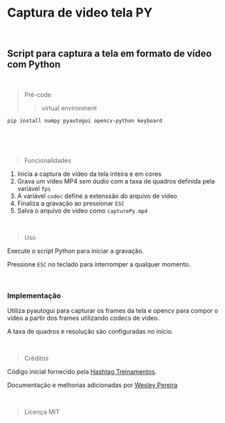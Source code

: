# Captura de video tela PY
&nbsp;

Script para captura a tela em formato de vídeo com Python
---


&nbsp;
> Pré-code
> > virtual environment

    pip install numpy pyautogui opencv-python keyboard
&nbsp;


&nbsp;
> Funcionalidades
&nbsp;

1. Inicia a captura de vídeo da tela inteira e em cores
2. Grava um vídeo MP4 *sem áudio* com a taxa de quadros definida pela variável `fps`
3. A variável `codec` define a extenssão do arquivo de vídeo
4. Finaliza a gravação ao pressionar `ESC`
5. Salva o arquivo de vídeo como `capturePy.mp4`

&nbsp;
> Uso
&nbsp;

Execute o script Python para iniciar a gravação.

Pressione `ESC` no teclado para interromper a qualquer momento.

&nbsp;

### Implementação

Utiliza pyautogui para capturar os frames da tela e opencv para compor o vídeo a partir dos frames utilizando codecs de vídeo.

A taxa de quadros e resolução são configuradas no início.

&nbsp;
> Créditos
&nbsp;

Código inicial fornecido pela [Hashtag Treinamentos](https://www.youtube.com/watch?v=Hsx2Nhr0Mmo&list=WL&index=8).

Documentação e melhorias adicionadas por [Wesley Pereira](https://github.com/wesleyp846)

&nbsp;
> Licença
MIT
